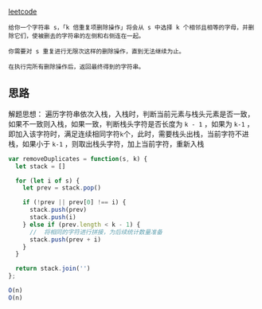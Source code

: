 [leetcode](https://leetcode.cn/problems/remove-all-adjacent-duplicates-in-string-ii/description/)

```
给你一个字符串 s，「k 倍重复项删除操作」将会从 s 中选择 k 个相邻且相等的字母，并删除它们，使被删去的字符串的左侧和右侧连在一起。

你需要对 s 重复进行无限次这样的删除操作，直到无法继续为止。

在执行完所有删除操作后，返回最终得到的字符串。
```

## 思路

解题思想： 遍历字符串依次入栈，入栈时，判断当前元素与栈头元素是否一致，如果不一致则入栈，如果一致，判断栈头字符是否长度为 `k - 1` ，如果为 `k-1` ，即加入该字符时，满足连续相同字符` k `个，此时，需要栈头出栈，当前字符不进栈，如果小于 `k-1` ，则取出栈头字符，加上当前字符，重新入栈

```js
var removeDuplicates = function(s, k) {
  let stack = []

  for (let i of s) {
    let prev = stack.pop()

    if (!prev || prev[0] !== i) {
      stack.push(prev)
      stack.push(i)
    } else if (prev.length < k - 1) {
      //  将相同的字符进行拼接，为后续统计数量准备
      stack.push(prev + i)
    }
  }

  return stack.join('')
};

O(n)
O(n)
```